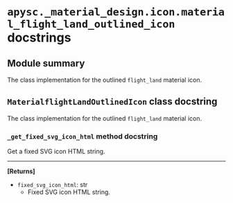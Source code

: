 # `apysc._material_design.icon.material_flight_land_outlined_icon` docstrings

## Module summary

The class implementation for the outlined `flight_land` material icon.

## `MaterialflightLandOutlinedIcon` class docstring

The class implementation for the outlined `flight_land` material icon.

### `_get_fixed_svg_icon_html` method docstring

Get a fixed SVG icon HTML string.<hr>

**[Returns]**

- `fixed_svg_icon_html`: str
  - Fixed SVG icon HTML string.